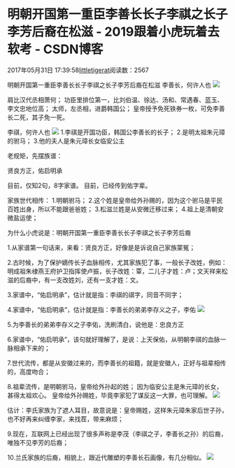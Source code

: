 
# 明朝开国第一重臣李善长长子李祺之长子李芳后裔在松滋 - 2019跟着小虎玩着去软考 - CSDN博客

2017年05月31日 17:39:58[littletigerat](https://me.csdn.net/littletigerat)阅读数：2567


明朝开国第一重臣李善长长子李祺之长子李芳后裔在松滋
李善长，何许人也
![](https://mmbiz.qlogo.cn/mmbiz_png/lwbxYTQ6oCj3icfl5gCb0BSqF9rWAF55TfPrZmmZvBJJv0rtmA0SMkj3fRtFwaU0LxPRBiadBQibOiaeBDPdvG69xg/0?wx_fmt=png)

肩比汉代丞相萧何；
功臣里排位第一，比刘伯温、徐达、汤和、常遇春、蓝玉、李文忠地位高；
太师，左丞相，进爵韩国公；
皇帝授予免死铁券一枚，可免李善长二死，其子免一死。


李祺，何许人也
![](https://mmbiz.qlogo.cn/mmbiz_png/lwbxYTQ6oCj3icfl5gCb0BSqF9rWAF55TWF5Fow0y7guhL0qKic4ibhF3IKbwbgiakeYRf23YA9y2OezScQqNa0mqQ/0?wx_fmt=png)
1.李祺是开国功臣，韩国公李善长的长子；
2.是明太祖朱元璋的驸马；
3.他的夫人是朱元璋长女临安公主

老规矩，先摆族谱：

贤良方正，佑启明承

目前，仅知2句，8字家谱。
目前，已经传到佑字辈。

家族世代相传：
1.明朝驸马；
2.这个姓是皇帝给外孙赐的，因为这个驸马是平民百姓出身，所以不能跟爸爸姓；
3.松滋兰姓是从安微迁移过来；
4.祖上是清朝安微盐运使；

为什么小虎说是：明朝开国第一重臣李善长长子李祺之长子李芳后裔

1.从家谱第一句话来，来看：贤良方正，好像是是诉说自己家族蒙冤；

2.古时候，为了保护嫡传长子血脉相传，尤其家族犯了事，一般长子改姓，例如：明成祖朱棣燕王府护卫指挥使卢振，长子改姓：覃，二儿子才姓：卢；文天祥来松滋的后裔中，有一支改姓刘，还有一支才姓：文。

3.家谱中，“佑启明承”，估计就是指：李祺的祺字，同音不同字；

4.家谱中，“佑启明承”，估计就是指：李善长的弟弟李存义之子，李佑
![](https://mmbiz.qlogo.cn/mmbiz_png/lwbxYTQ6oCj3icfl5gCb0BSqF9rWAF55T604RlXicGiccTicZySNibtiaLRDklicOt7iaiaicC16trFa8yicFLYoALDI1YYRw/0?wx_fmt=png)

5.为李善长的弟弟李存义之子李佑，洗刷清白，说他是：忠良方正

6.家谱中，“佑启明承”，该句就好理解了，是说：上天保佑，从明朝李祺的血脉一脉相承下来的；

7.世代流传，都是从安徽过来的，而李善长的祖籍，就是安徽人，正好与祖辈相传的，高度吻合；

8.祖辈流传，是明朝驸马，皇帝给外孙起的姓；
因为临安公主是朱元璋的长女，甚得太祖欢心。
皇帝给外孙赐姓，毕竟李家犯了谋反这一大罪，也可理解。
![](https://mmbiz.qlogo.cn/mmbiz_png/lwbxYTQ6oCj3icfl5gCb0BSqF9rWAF55TbH3MxCRUFkVibia3Hp9rUKWZHI6JFiaqz3ic1ibppo0vIao63wgVQ8AkVuQ/0?wx_fmt=png)

估计：李氏家族为了遮人耳目，故意说是：皇帝赐姓，这样朱元璋朱家后世子孙，也不好再来纠缠李家，来找茬，带来麻烦；

9.现在，互联网上已经出现了很多声称是李茂（李祺之子，李善长之孙）的后裔，唯独不见李芳的后裔；

10.兰氏家族的后裔，相貌上，跟近代雕塑的李善长石画像，有几分相似。
![](https://mmbiz.qlogo.cn/mmbiz_jpg/lwbxYTQ6oCj3icfl5gCb0BSqF9rWAF55Tuql4icMRZYFsD5EwoB2q6kuXsmyzg0ibnJROo5WTAVwWmwziaficgoLF7w/0?wx_fmt=jpeg)

